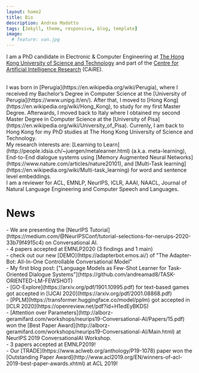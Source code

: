 ```yaml
---
layout: home2
title: Bio
description: Andrea Madotto
tags: [Jekyll, theme, responsive, blog, template]
image:
  # feature: van.jpg
---
```


I am a PhD candidate in Electronic & Computer Engineering at [The Hong Kong University of Science and Technology](www.ust.hk) and part of the [Centre for Artificial Intelligence Research](https://caire.ust.hk/) (CAiRE).

<br/>
I was born in [Perugia](https://en.wikipedia.org/wiki/Perugia), where I received my Bachelor’s Degree in Computer Science at the [University of Perugia](https://www.unipg.it/en/). After that, I moved to [Hong Kong](https://en.wikipedia.org/wiki/Hong_Kong), to study for my first Master Degree. Afterwards, I moved back to Italy  where I obtained my second Master Degree in Computer Science at the [University of Pisa](https://en.wikipedia.org/wiki/University_of_Pisa). Currenly, I am back to Hong Kong for my PhD studies at The Hong Kong University of Science and Technology.

<br/>
My research interests are: [Learning to Learn](http://people.idsia.ch/~juergen/metalearner.html) (a.k.a. meta-learning), End-to-End dialogue systems using [Memory Augmented Neural Networks](https://www.nature.com/articles/nature20101), and [Multi-Task learning](https://en.wikipedia.org/wiki/Multi-task_learning) for word and sentence level embeddings.

<br/>
I am a reviewer for ACL, EMNLP, NeurIPS, ICLR, AAAI, NAACL, Journal of Natural Language Engineering and Computer Speech and Languages.

<br/>

<h1>News</h1>
- We are presenting the [NeurIPS Tutorial](https://medium.com/@NeurIPSConf/tutorial-selections-for-neruips-2020-33b79f4915c4) on Conversational AI.
<br/>
- 4 papers accepted at EMNLP2020 (3 findings and 1 main)
<br/>
- check out our new [DEMO](https://adapterbot.emos.ai/) of "The Adapter-Bot: All-In-One Controllable Conversational Model"
<br/>
- My first blog post: ["Language Models as Few-Shot Learner for Task-Oriented Dialogue Systems"](https://github.com/andreamad8/TASK-ORIENTED-LM-FEWSHOT)
<br/>
- [GO-Explore](https://arxiv.org/pdf/1901.10995.pdf) for text-based games got accepted in [IJCAI 2020](https://arxiv.org/pdf/2001.08868.pdf)
<br/>
- [PPLM](https://transformer.huggingface.co/model/pplm) got accepted in [ICLR 2020](https://openreview.net/pdf?id=H1edEyBKDS)
<br/>
- [Attention over Parameters](http://alborz-geramifard.com/workshops/neurips19-Conversational-AI/Papers/15.pdf) won the [Best Paper Award](http://alborz-geramifard.com/workshops/neurips19-Conversational-AI/Main.html) at NeurIPS 2019 ConversationalAI Workshop. 
<br/>
- 3 papers accepted at EMNLP2019!
<br/>
- Our [TRADE](https://www.aclweb.org/anthology/P19-1078) paper won the [Outstanding Paper Award](http://www.acl2019.org/EN/winners-of-acl-2019-best-paper-awards.xhtml) at ACL 2019!


